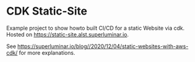 # CDK Static-Site

Example project to show howto built CI/CD for a static Website via cdk.
Hosted on <https://static-site.alst.superluminar.io>.

See <https://superluminar.io/blog//2020/12/04/static-websites-with-aws-cdk/> for more explanations.
